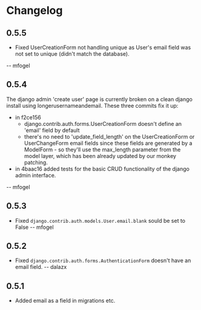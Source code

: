Changelog
=========

0.5.5
-----
* Fixed UserCreationForm not handling unique as User's email field was not set to unique (didn't match the database).

-- mfogel

0.5.4
-----
The django admin 'create user' page is currently broken on a clean django install using longerusernameandemail. These three commits fix it up:

 * in f2ce156
   * django.contrib.auth.forms.UserCreationForm doesn't define an 'email' field by default
   * there's no need to 'update_field_length' on the UserCreationForm or UserChangeForm email fields since these fields are generated by a ModelForm - so they'll use the max_length parameter from the model layer, which has been already updated by our monkey patching.
 * in 4baac16 added tests for the basic CRUD functionality of the django admin interface.

-- mfogel

0.5.3
-----
 * Fixed `django.contrib.auth.models.User.email.blank` sould be set to False -- mfogel

0.5.2
-----
 * Fixed `django.contrib.auth.forms.AuthenticationForm` doesn't have an email field. -- dalazx

0.5.1
-----
 * Added email as a field in migrations etc.
